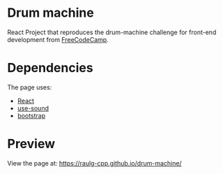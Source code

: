 # Drum machine 
React Project that reproduces the drum-machine challenge for front-end development from [FreeCodeCamp](https://www.freecodecamp.org/learn/front-end-development-libraries/front-end-development-libraries-projects/build-a-drum-machine). 

# Dependencies
The page uses: 

- [React](https://react.dev/)
- [use-sound](https://www.npmjs.com/package/use-sound)
- [bootstrap](https://getbootstrap.com/docs/5.2/getting-started/download/)

# Preview
View the page at: https://raulg-cpp.github.io/drum-machine/
